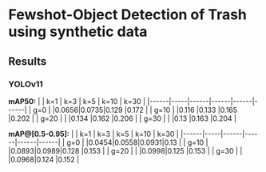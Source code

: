 # Fewshot-Object Detection of Trash using synthetic data

## Results

### YOLOv11

**mAP50:**
|      | k=1 | k=3  | k=5  | k=10 | k=30 |
|------|-----|------|------|------|------|
| g=0  |     |0.0656|0.0735|0.129 |0.172 |
| g=10 |     |0.116 |0.133 |0.165 |0.202 |
| g=20 |     |      |0.134 |0.162 |0.206 |
| g=30 |     |      |0.13  |0.163 |0.204 |


**mAP@[0.5-0.95]:**
|      | k=1 | k=3  | k=5  | k=10 | k=30 |
|------|-----|------|------|------|------|
| g=0  |     |0.0454|0.0558|0.0931|0.13  |
| g=10 |     |0.0893|0.0989|0.128 |0.153 |
| g=20 |     |      |0.0998|0.125 |0.153 |
| g=30 |     |      |0.0968|0.124 |0.152 |